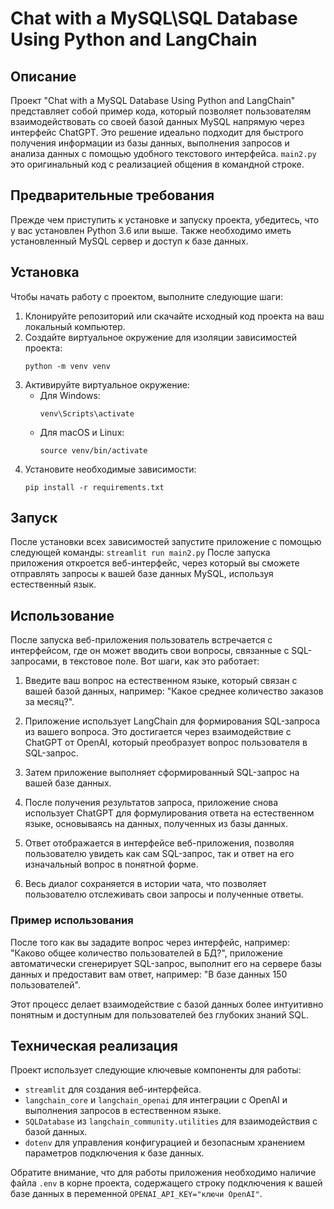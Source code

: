 # Chat with a MySQL\SQL Database Using Python and LangChain

## Описание
Проект "Chat with a MySQL Database Using Python and LangChain" представляет собой пример кода, который позволяет пользователям взаимодействовать со своей базой данных MySQL напрямую через интерфейс ChatGPT. Это решение идеально подходит для быстрого получения информации из базы данных, выполнения запросов и анализа данных с помощью удобного текстового интерфейса.
`main2.py` это оригинальный код с реализацией общения в командной строке.

## Предварительные требования
Прежде чем приступить к установке и запуску проекта, убедитесь, что у вас установлен Python 3.6 или выше. Также необходимо иметь установленный MySQL сервер и доступ к базе данных.

## Установка
Чтобы начать работу с проектом, выполните следующие шаги:

1. Клонируйте репозиторий или скачайте исходный код проекта на ваш локальный компьютер.
2. Создайте виртуальное окружение для изоляции зависимостей проекта:
    ```
    python -m venv venv
    ```
3. Активируйте виртуальное окружение:
    - Для Windows:
        ```
        venv\Scripts\activate
        ```
    - Для macOS и Linux:
        ```
        source venv/bin/activate
        ```
4. Установите необходимые зависимости:
    ```
    pip install -r requirements.txt
    ```

## Запуск
После установки всех зависимостей запустите приложение с помощью следующей команды:
    ```
    streamlit run main2.py
    ```
После запуска приложения откроется веб-интерфейс, через который вы сможете отправлять запросы к вашей базе данных MySQL, используя естественный язык.

## Использование

После запуска веб-приложения пользователь встречается с интерфейсом, где он может вводить свои вопросы, связанные с SQL-запросами, в текстовое поле. Вот шаги, как это работает:

1. Введите ваш вопрос на естественном языке, который связан с вашей базой данных, например: "Какое среднее количество заказов за месяц?".

2. Приложение использует LangChain для формирования SQL-запроса из вашего вопроса. Это достигается через взаимодействие с ChatGPT от OpenAI, который преобразует вопрос пользователя в SQL-запрос.

3. Затем приложение выполняет сформированный SQL-запрос на вашей базе данных.

4. После получения результатов запроса, приложение снова использует ChatGPT для формулирования ответа на естественном языке, основываясь на данных, полученных из базы данных.

5. Ответ отображается в интерфейсе веб-приложения, позволяя пользователю увидеть как сам SQL-запрос, так и ответ на его изначальный вопрос в понятной форме.

6. Весь диалог сохраняется в истории чата, что позволяет пользователю отслеживать свои запросы и полученные ответы.

### Пример использования

После того как вы зададите вопрос через интерфейс, например: "Каково общее количество пользователей в БД?", приложение автоматически сгенерирует SQL-запрос, выполнит его на сервере базы данных и предоставит вам ответ, например: "В базе данных 150 пользователей".

Этот процесс делает взаимодействие с базой данных более интуитивно понятным и доступным для пользователей без глубоких знаний SQL.

## Техническая реализация

Проект использует следующие ключевые компоненты для работы:

- `streamlit` для создания веб-интерфейса.
- `langchain_core` и `langchain_openai` для интеграции с OpenAI и выполнения запросов в естественном языке.
- `SQLDatabase` из `langchain_community.utilities` для взаимодействия с базой данных.
- `dotenv` для управления конфигурацией и безопасным хранением параметров подключения к базе данных.

Обратите внимание, что для работы приложения необходимо наличие файла `.env` в корне проекта, содержащего строку подключения к вашей базе данных в переменной `OPENAI_API_KEY="ключи OpenAI"`.

